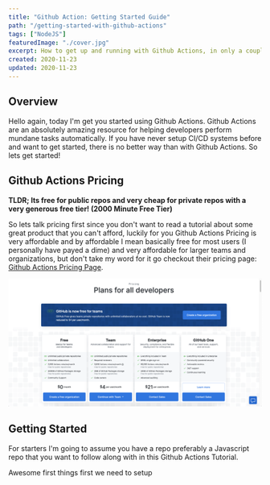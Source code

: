 ```yaml
---
title: "Github Action: Getting Started Guide"
path: "/getting-started-with-github-actions"
tags: ["NodeJS"]
featuredImage: "./cover.jpg"
excerpt: How to get up and running with Github Actions, in only a couple minutes.
created: 2020-11-23
updated: 2020-11-23
---
```

 
## Overview

Hello again, today I'm get you started using Github Actions. Github Actions are an absolutely amazing resource for helping developers perform mundane tasks automatically. If you have never setup CI/CD systems before and want to get started, there is no better way than with Github Actions. So lets get started!

## Github Actions Pricing

**TLDR; Its free for public repos and very cheap for private repos with a very generous free tier! (2000 Minute Free Tier)** 

So lets talk pricing first since you don't want to read a tutorial about some great product that you can't afford, luckily for you Github Actions Pricing is very affordable and by affordable I mean basically free for most users (I personally have payed a dime) and very affordable for larger teams and organizations, but don't take my word for it go checkout their pricing page: [Github Actions Pricing Page](https://github.com/pricing).

![Github Pricing Plan Page Screenshot](./GithubPricing.png)

## Getting Started

For starters I'm going to assume you have a repo preferably a Javascript repo that you want to follow along with in this Github Actions Tutorial. 

Awesome first things first we need to setup 